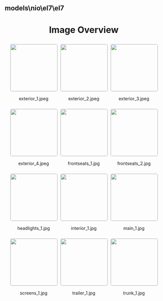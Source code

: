 ## models\nio\el7\el7

<style>
    .image-gallery {
        display: flex;
        flex-wrap: wrap;
        gap: 10px;
        justify-content: center;
        padding: 10px;
    }
    .image-gallery img {
        width: 150px;
        height: auto;
        border: 1px solid #ddd;
        border-radius: 5px;
    }
    .image-gallery div {
        flex: 1 1 calc(33.333% - 20px); /* Three images per row on large screens */
        max-width: 150px;
        text-align: center;
    }
    @media (max-width: 768px) {
        .image-gallery div {
            flex: 1 1 calc(50% - 20px); /* Two images per row on medium screens */
        }
    }
    @media (max-width: 480px) {
        .image-gallery div {
            flex: 1 1 100%; /* One image per row on small screens */
        }
    }
</style>
<h1 style ="text-align: center;"> Image Overview </h1> <div class="image-gallery">
<div>
<img src="https://media.evkx.net/multimedia/models/nio/el7/el7/exterior_1_st.jpeg">
<p>exterior_1.jpeg</p>
</div>
<div>
<img src="https://media.evkx.net/multimedia/models/nio/el7/el7/exterior_2_st.jpeg">
<p>exterior_2.jpeg</p>
</div>
<div>
<img src="https://media.evkx.net/multimedia/models/nio/el7/el7/exterior_3_st.jpeg">
<p>exterior_3.jpeg</p>
</div>
<div>
<img src="https://media.evkx.net/multimedia/models/nio/el7/el7/exterior_4_st.jpeg">
<p>exterior_4.jpeg</p>
</div>
<div>
<img src="https://media.evkx.net/multimedia/models/nio/el7/el7/frontseats_1_st.jpg">
<p>frontseats_1.jpg</p>
</div>
<div>
<img src="https://media.evkx.net/multimedia/models/nio/el7/el7/frontseats_2_st.jpg">
<p>frontseats_2.jpg</p>
</div>
<div>
<img src="https://media.evkx.net/multimedia/models/nio/el7/el7/headlights_1_st.jpg">
<p>headlights_1.jpg</p>
</div>
<div>
<img src="https://media.evkx.net/multimedia/models/nio/el7/el7/interior_1_st.jpg">
<p>interior_1.jpg</p>
</div>
<div>
<img src="https://media.evkx.net/multimedia/models/nio/el7/el7/main_1_st.jpg">
<p>main_1.jpg</p>
</div>
<div>
<img src="https://media.evkx.net/multimedia/models/nio/el7/el7/screens_1_st.jpg">
<p>screens_1.jpg</p>
</div>
<div>
<img src="https://media.evkx.net/multimedia/models/nio/el7/el7/trailer_1_st.jpg">
<p>trailer_1.jpg</p>
</div>
<div>
<img src="https://media.evkx.net/multimedia/models/nio/el7/el7/trunk_1_st.jpg">
<p>trunk_1.jpg</p>
</div>
</div>
